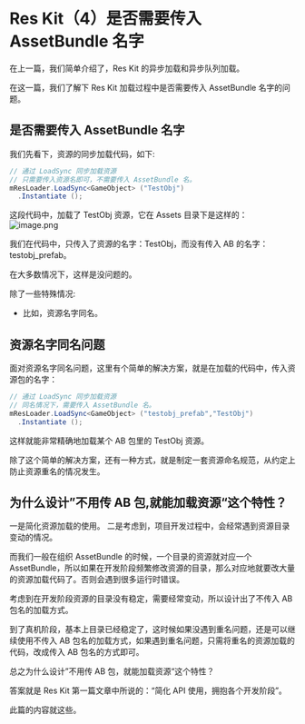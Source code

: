# Res Kit（4）是否需要传入 AssetBundle 名字
在上一篇，我们简单介绍了，Res Kit 的异步加载和异步队列加载。

在这一篇，我们了解下 Res Kit 加载过程中是否需要传入 AssetBundle 名字的问题。

## 是否需要传入 AssetBundle 名字
我们先看下，资源的同步加载代码，如下:
``` csharp
// 通过 LoadSync 同步加载资源
// 只需要传入资源名即可，不需要传入 AssetBundle 名。
mResLoader.LoadSync<GameObject> ("TestObj")
  .Instantiate ();
```
这段代码中，加载了 TestObj 资源，它在 Assets 目录下是这样的：
![image.png](http://file.liangxiegame.com/eaf2df45-6882-4675-b403-18b028edbf96.png)

我们在代码中，只传入了资源的名字：TestObj，而没有传入 AB 的名字：testobj_prefab。

在大多数情况下，这样是没问题的。

除了一些特殊情况:
* 比如，资源名字同名。

## 资源名字同名问题
面对资源名字同名问题，这里有个简单的解决方案，就是在加载的代码中，传入资源包的名字：
``` csharp
// 通过 LoadSync 同步加载资源
// 同名情况下，需要传入 AssetBundle 名。
mResLoader.LoadSync<GameObject> ("testobj_prefab","TestObj")
  .Instantiate ();
```
这样就能非常精确地加载某个 AB 包里的 TestObj 资源。

除了这个简单的解决方案，还有一种方式，就是制定一套资源命名规范，从约定上防止资源重名的情况发生。

## 为什么设计”不用传 AB 包,就能加载资源“这个特性？
一是简化资源加载的使用。
二是考虑到，项目开发过程中，会经常遇到资源目录变动的情况。

而我们一般在组织 AssetBundle 的时候，一个目录的资源就对应一个 AssetBundle，所以如果在开发阶段频繁修改资源的目录，那么对应地就要改大量的资源加载代码了。否则会遇到很多运行时错误。

考虑到在开发阶段资源的目录没有稳定，需要经常变动，所以设计出了不传入 AB 包名的加载方式。

到了真机阶段，基本上目录已经稳定了，这时候如果没遇到重名问题，还是可以继续使用不传入 AB 包名的加载方式，如果遇到重名问题，只需将重名的资源加载的代码，改成传入 AB 包名的方式即可。

总之为什么设计”不用传 AB 包，就能加载资源“这个特性？

答案就是 Res Kit 第一篇文章中所说的：“简化 API 使用，拥抱各个开发阶段”。

此篇的内容就这些。